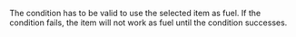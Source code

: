 The condition has to be valid to use the selected item as fuel. If the condition fails, the item will not work as fuel until the condition successes.